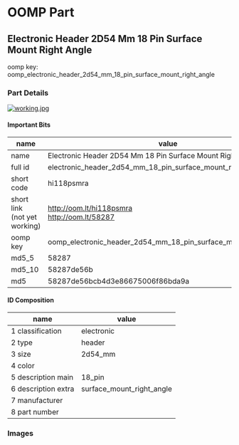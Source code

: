 # OOMP Part  
## Electronic Header 2D54 Mm 18 Pin Surface Mount Right Angle  
  
oomp key: oomp_electronic_header_2d54_mm_18_pin_surface_mount_right_angle  
  
### Part Details  
  
[![working.jpg](working_600.jpg)](working.jpg)  
  
#### Important Bits  
| name | value | 
| --- | --- | 
| name | Electronic Header 2D54 Mm 18 Pin Surface Mount Right Angle | 
| full id | electronic_header_2d54_mm_18_pin_surface_mount_right_angle | 
| short code | hi118psmra | 
| short link<br>(not yet working) | http://oom.lt/hi118psmra<br>http://oom.lt/58287 | 
| oomp key | oomp_electronic_header_2d54_mm_18_pin_surface_mount_right_angle | 
| md5_5 | 58287 | 
| md5_10 | 58287de56b | 
| md5 | 58287de56bcb4d3e86675006f86bda9a | 
#### ID Composition  
| name | value | 
| --- | --- | 
| 1 classification | electronic | 
| 2 type | header | 
| 3 size | 2d54_mm | 
| 4 color |  | 
| 5 description main | 18_pin | 
| 6 description extra | surface_mount_right_angle | 
| 7 manufacturer |  | 
| 8 part number |  | 
### Images  

